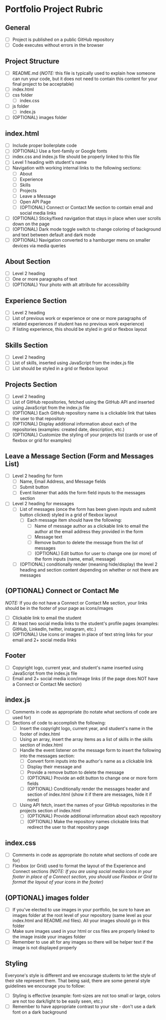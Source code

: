 # Portfolio Project Rubric

## General
- [ ] Project is published on a public GitHub repository
- [ ] Code executes without errors in the browser

## Project Structure
 - [ ] README.md (_NOTE:_ this file is typically used to explain how someone can run your code, but it does not need to contain this content for your final project to be acceptable)
 - [ ] index.html
 - [ ] css folder
   - [ ] index.css
 - [ ] js folder
   - [ ] index.js 
 - [ ] (OPTIONAL) images folder

## index.html
 - [ ] Include proper boilerplate code
 - [ ] (OPTIONAL) Use a font-family or Google fonts
 - [ ] index.css and index.js file should be properly linked to this file
 - [ ] Level 1 heading with student's name
 - [ ] Navigation with working internal links to the following sections:
    - [ ] About
    - [ ] Experience
    - [ ] Skills
    - [ ] Projects
    - [ ] Leave a Message
    - [ ] Open API Page
    - [ ] (OPTIONAL) Connect or Contact Me section to contain email and social media links
 - [ ] (OPTIONAL) Sticky/fixed navigation that stays in place when user scrolls down on the page
 - [ ] (OPTIONAL) Dark mode toggle switch to change coloring of background and text between default and dark mode
 - [ ] (OPTIONAL) Navigation converted to a hamburger menu on smaller devices via media queries

## About Section
 - [ ] Level 2 heading
 - [ ] One or more paragraphs of text
 - [ ] (OPTIONAL) Your photo with alt attribute for accessibility 

## Experience Section
 - [ ] Level 2 heading
 - [ ] List of previous work or experience or one or more paragraphs of related experiences if student has no previous work experience)
 - [ ] If listing experience, this should be styled in grid or flexbox layout

## Skills Section
 - [ ] Level 2 heading
 - [ ] List of skills, inserted using JavaScript from the index.js file
 - [ ] List should be styled in a grid or flexbox layout

## Projects Section
 - [ ] Level 2 heading
 - [ ] List of GitHub repositories, fetched using the GitHub API and inserted using JavaScript from the index.js file 
 - [ ] (OPTIONAL) Each GitHub repository name is a clickable link that takes the user to that repository
 - [ ] (OPTIONAL) Display additional information about each of the repositories (examples: created date, description, etc.)
 - [ ] (OPTIONAL) Customize the styling of your projects list (cards or use of flexbox or grid for examples)

## Leave a Message Section (Form and Messages List)
 - [ ] Level 2 heading for form
    - [ ] Name, Email Address, and Message fields
    - [ ] Submit button
    - [ ] Event listener that adds the form field inputs to the messages section
 - [ ] Level 2 heading for messages
    - [ ] List of messages (once the form has been given inputs and submit button clicked) styled in a grid of flexbox layout
      - [ ] Each message item should have the following:
        - [ ] Name of message author as a clickable link to email the author at the email address they provided in the form
        - [ ] Message text
        - [ ] Remove button to delete the message from the list of messages
        - [ ] (OPTIONAL) Edit button for user to change one (or more) of the form inputs (name, email, message)
    - [ ] (OPTIONAL) conditionally render (meaning hide/display) the level 2 heading and section content depending on whether or not there are messages

## (OPTIONAL) Connect or Contact Me
_NOTE:_ If you do not have a Connect or Contact Me section, your links should be in the footer of your page as icons/images
 - [ ] Clickable link to email the student 
 - [ ] At least two social media links to the student's profile pages (examples: GitHub, LinkedIn, twitter, instagram, etc.)
 - [ ] (OPTIONAL) Use icons or images in place of text string links for your email and 2+ social media links

## Footer
 - [ ] Copyright logo, current year, and student's name inserted using JavaScript from the index.js file
 - [ ] Email and 2+ social media icon/image links (if the page does NOT have a Connect or Contact Me section)

## index.js
 - [ ] Comments in code as appropriate (to notate what sections of code are used for)
 - [ ] Sections of code to accomplish the following:
   - [ ] Insert the copyright logo, current year, and student's name in the footer of index.html
   - [ ] Using an array, insert the array items as a list of skills in the skills section of index.html
   - [ ] Handle the event listener on the message form to insert the following into the messages section:
     - [ ] Convert form inputs into the author's name as a clickable link 
     - [ ] Display their message and 
     - [ ] Provide a remove button to delete the message
     - [ ] (OPTIONAL) Provide an edit button to change one or more form fields
     - [ ] (OPTIONAL) Conditionally render the messages header and section of index.html (show it if there are messages, hide it if none)
   - [ ] Using API fetch, insert the names of your GitHub repositories in the projects section of index.html
     - [ ] (OPTIONAL) Provide additional information about each repository
     - [ ] (OPTIONAL) Make the repository names clickable links that redirect the user to that repository page

## index.css
 - [ ] Comments in code as appropriate (to notate what sections of code are for)
 - [ ] Flexbox (or Grid) used to format the layout of the Experience and Connect sections _(NOTE: If you are using social media icons in your footer in place of a Connect section, you should use Flexbox or Grid to format the layout of your icons in the footer)_

## (OPTIONAL) images folder
 - [ ] If you've elected to use images in your portfolio, be sure to have an images folder at the root level of your repository (same level as your index.html and README.md files).  All your images should go in this folder
 - [ ] Make sure images used in your html or css files are properly linked to the image inside your images folder
 - [ ] Remember to use alt for any images so there will be helper text if the image is not displayed properly

## Styling
Everyone's style is different and we encourage students to let the style of their site represent them.  That being said, there are some general style guidelines we encourage you to follow:
 - [ ] Styling is effective (example: font-sizes are not too small or large, colors are not too dark/light to be easily seen, etc.)
 - [ ] Remember to have appropriate contrast to your site - don't use a dark font on a dark background